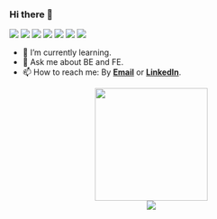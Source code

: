 ### Hi there 👋

<img src="https://img.shields.io/badge/.NET-512BD4?style=for-the-badge&logo=dotnet&logoColor=white" /> <img src="https://img.shields.io/badge/Microsoft%20SQL%20Server-CC2927?style=for-the-badge&logo=microsoft%20sql%20server&logoColor=white" /> <img src="https://img.shields.io/badge/Javascript-F7DF1E?logo=javascript&logoColor=black&style=for-the-badge" /> <img src="https://img.shields.io/badge/GIT-E44C30?style=for-the-badge&logo=git&logoColor=white" /> <img src="https://img.shields.io/badge/C%2B%2B-00599C?style=for-the-badge&logo=c%2B%2B&logoColor=white" /> <img src="https://img.shields.io/badge/C-00599C?style=for-the-badge&logo=c&logoColor=white" /> <img src="https://img.shields.io/badge/Visual_Studio-5C2D91?style=for-the-badge&logo=visual%20studio&logoColor=white" />


- 🌱 I’m currently learning.
- 💬 Ask me about BE and FE.
- 📫 How to reach me: By [**Email**](mailto:rahulkkumarbca2020@gmail.com) or [**LinkedIn**]().

<p align="center">
  <img src="https://user-images.githubusercontent.com/74038190/212741999-016fddbd-617a-4448-8042-0ecf907aea25.gif" width=200>
    <br>
  <img src="https://github-readme-stats.vercel.app/api/top-langs/?username=iamrahulk11&&theme=solarized_dark&layout=compact">
  <br>

</p>
